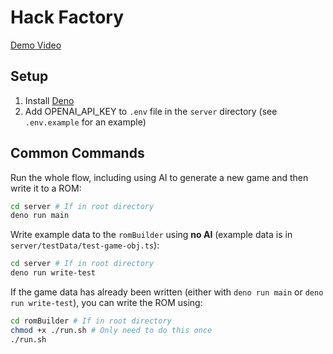 # Hack Factory

[Demo Video](https://youtu.be/-bf9_vbjbSQ)

## Setup

1. Install [Deno](https://deno.com/)
2. Add OPENAI_API_KEY to `.env` file in the `server` directory (see `.env.example` for an example)

## Common Commands

Run the whole flow, including using AI to generate a new game and then write it to a ROM:

```bash
cd server # If in root directory
deno run main
```

Write example data to the `romBuilder` using **no AI** (example data is in `server/testData/test-game-obj.ts`):

```bash
cd server # If in root directory
deno run write-test
```

If the game data has already been written (either with `deno run main` or `deno run write-test`), you can write the ROM using:

```bash
cd romBuilder # If in root directory
chmod +x ./run.sh # Only need to do this once
./run.sh
```

